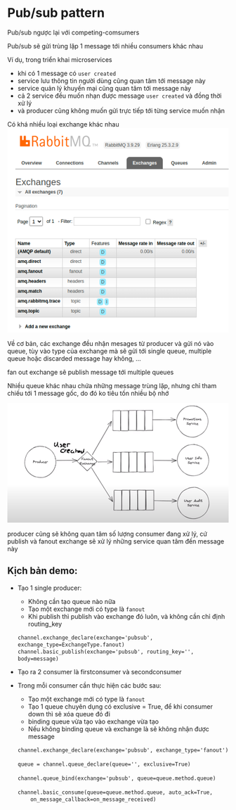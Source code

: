 # Pub/sub pattern

Pub/sub ngược lại với competing-comsumers

Pub/sub sẽ gửi trùng lặp 1 message tới nhiều consumers khác nhau

Ví dụ, trong triển khai microservices

- khi có 1 message có `user created`
- service lưu thông tin người dùng cũng quan tâm tới message này
- service quản lý khuyến mại cũng quan tâm tới message này
- cả 2 service đều muốn nhạn được message `user created` và đồng thời xử lý
- và producer cũng không muốn gửi trực tiếp tới từng service muốn nhận

Có khá nhiều loại exchange khác nhau
![alt text](./images/image.png)

Về cơ bản, các exchange đều nhận mesages từ producer và gửi nó vào queue, tùy vào type của exchange mà sẽ gửi tới single queue, multiple queue hoặc discarded message hay không, ...

fan out exchange sẽ publish message tới multiple queues

Nhiều queue khác nhau chứa những message trùng lặp, nhưng chỉ tham chiếu tới 1 message gốc, do đó ko tiêu tốn nhiều bộ nhớ

![alt text](./images/image-1.png)

producer cũng sẽ không quan tâm số lượng consumer đang xử lý, cứ publish và fanout exchange sẽ xử lý những service quan tâm đến message này

## Kịch bản demo:
- Tạo 1 single producer:

    + Không cần tạo queue nào nữa
    + Tạo một exchange mới có type là `fanout`
    + Khi publish thì publish vào exchange đó luôn, và không cần chỉ định routing_key
    ```
    channel.exchange_declare(exchange='pubsub', exchange_type=ExchangeType.fanout)
    channel.basic_publish(exchange='pubsub', routing_key='', body=message)
    ```
- Tạo ra 2 consumer là firstconsumer và secondconsumer
- Trong mỗi consumer cần thực hiện các bước sau:

    + Tạo một exchange mới có type là `fanout`
    + Tạo 1 queue chuyên dụng có exclusive = True, để khi consumer down thì sẽ xóa queue đó đi
    + binding queue vừa tạo vào exchange vừa tạo
    + Nếu không binding queue và exchange là sẽ không nhận được message
    ```
    channel.exchange_declare(exchange='pubsub', exchange_type='fanout')

    queue = channel.queue_declare(queue='', exclusive=True)

    channel.queue_bind(exchange='pubsub', queue=queue.method.queue)

    channel.basic_consume(queue=queue.method.queue, auto_ack=True,
        on_message_callback=on_message_received)
    ```